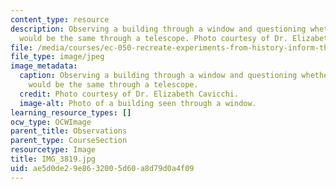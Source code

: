 ```yaml
---
content_type: resource
description: Observing a building through a window and questioning whether the view
  would be the same through a telescope. Photo courtesy of Dr. Elizabeth Cavicchi.
file: /media/courses/ec-050-recreate-experiments-from-history-inform-the-future-from-the-past-galileo-january-iap-2010/ae5d0de29e8632005d60a8d79d0a4f09_IMG_3819.jpg
file_type: image/jpeg
image_metadata:
  caption: Observing a building through a window and questioning whether the view
    would be the same through a telescope.
  credit: Photo courtesy of Dr. Elizabeth Cavicchi.
  image-alt: Photo of a building seen through a window.
learning_resource_types: []
ocw_type: OCWImage
parent_title: Observations
parent_type: CourseSection
resourcetype: Image
title: IMG_3819.jpg
uid: ae5d0de2-9e86-3200-5d60-a8d79d0a4f09
---
```

